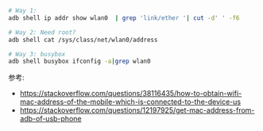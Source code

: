 ``` bash
# Way 1:
adb shell ip addr show wlan0  | grep 'link/ether '| cut -d' ' -f6

# Way 2: Need root?
adb shell cat /sys/class/net/wlan0/address

# Way 3: busybox
adb shell busybox ifconfig -a|grep wlan0
```

参考:
- https://stackoverflow.com/questions/38116435/how-to-obtain-wifi-mac-address-of-the-mobile-which-is-connected-to-the-device-us
- https://stackoverflow.com/questions/12197925/get-mac-address-from-adb-of-usb-phone
